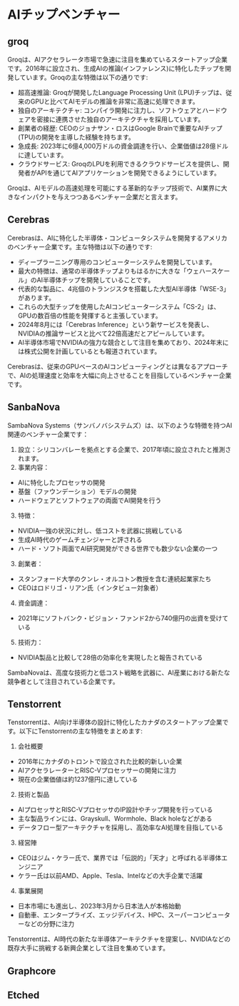 # AIチップベンチャー

## groq

Groqは、AIアクセラレータ市場で急速に注目を集めているスタートアップ企業です。2016年に設立され、生成AIの推論(インファレンス)に特化したチップを開発しています。Groqの主な特徴は以下の通りです:
- 超高速推論: Groqが開発したLanguage Processing Unit (LPU)チップは、従来のGPUと比べてAIモデルの推論を非常に高速に処理できます。
- 独自のアーキテクチャ: コンパイラ開発に注力し、ソフトウェアとハードウェアを密接に連携させた独自のアーキテクチャを採用しています。
- 創業者の経歴: CEOのジョナサン・ロスはGoogle Brainで重要なAIチップ(TPU)の開発を主導した経験を持ちます。
- 急成長: 2023年に6億4,000万ドルの資金調達を行い、企業価値は28億ドルに達しています。
- クラウドサービス: GroqのLPUを利用できるクラウドサービスを提供し、開発者がAPIを通じてAIアプリケーションを開発できるようにしています。

Groqは、AIモデルの高速処理を可能にする革新的なチップ技術で、AI業界に大きなインパクトを与えつつあるベンチャー企業だと言えます。

## Cerebras

Cerebrasは、AIに特化した半導体・コンピュータシステムを開発するアメリカのベンチャー企業です。主な特徴は以下の通りです:
- ディープラーニング専用のコンピューターシステムを開発しています。
- 最大の特徴は、通常の半導体チップよりもはるかに大きな「ウェハースケール」のAI半導体チップを開発していることです。
- 代表的な製品に、4兆個のトランジスタを搭載した大型AI半導体「WSE-3」があります。
- これらの大型チップを使用したAIコンピューターシステム「CS-2」は、GPUの数百倍の性能を発揮すると主張しています。
- 2024年8月には「Cerebras Inference」という新サービスを発表し、NVIDIAの推論サービスと比べて22倍高速だとアピールしています。
- AI半導体市場でNVIDIAの強力な競合として注目を集めており、2024年末には株式公開を計画しているとも報道されています。

Cerebrasは、従来のGPUベースのAIコンピューティングとは異なるアプローチで、AIの処理速度と効率を大幅に向上させることを目指しているベンチャー企業です。

## SanbaNova

SambaNova Systems（サンバノバシステムズ）は、以下のような特徴を持つAI関連のベンチャー企業です：
1. 設立：シリコンバレーを拠点とする企業で、2017年頃に設立されたと推測されます。
2. 事業内容：
- AIに特化したプロセッサの開発
- 基盤（ファウンデーション）モデルの開発
- ハードウェアとソフトウェアの両面でAI開発を行う
3. 特徴：
- NVIDIA一強の状況に対し、低コストを武器に挑戦している
- 生成AI時代のゲームチェンジャーと評される
- ハード・ソフト両面でAI研究開発ができる世界でも数少ない企業の一つ
3. 創業者：
- スタンフォード大学のクンレ・オルコトン教授を含む連続起業家たち
- CEOはロドリゴ・リアン氏（インタビュー対象者）
4. 資金調達：
- 2021年にソフトバンク・ビジョン・ファンド2から740億円の出資を受けている
5. 技術力：
- NVIDIA製品と比較して28倍の効率化を実現したと報告されている

SambaNovaは、高度な技術力と低コスト戦略を武器に、AI産業における新たな競争者として注目されている企業です。

## Tenstorrent

Tenstorrentは、AI向け半導体の設計に特化したカナダのスタートアップ企業です。以下にTenstorrentの主な特徴をまとめます:
1. 会社概要
- 2016年にカナダのトロントで設立された比較的新しい企業
- AIアクセラレーターとRISC-Vプロセッサーの開発に注力
- 現在の企業価値は約1237億円に達している
2. 技術と製品
- AIプロセッサとRISC-VプロセッサのIP設計やチップ開発を行っている
- 主な製品ラインには、Grayskull、Wormhole、Black holeなどがある
- データフロー型アーキテクチャを採用し、高効率なAI処理を目指している
3. 経営陣
- CEOはジム・ケラー氏で、業界では「伝説的」「天才」と呼ばれる半導体エンジニア
- ケラー氏は以前AMD、Apple、Tesla、Intelなどの大手企業で活躍
4. 事業展開
- 日本市場にも進出し、2023年3月から日本法人が本格始動
- 自動車、エンタープライズ、エッジデバイス、HPC、スーパーコンピューターなどの分野に注力

Tenstorrentは、AI時代の新たな半導体アーキテクチャを提案し、NVIDIAなどの既存大手に挑戦する新興企業として注目を集めています。

## Graphcore

## Etched
